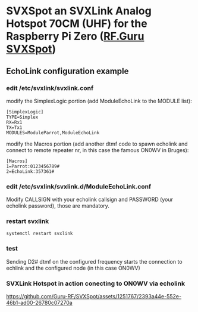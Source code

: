 # SVXSpot an SVXLink Analog Hotspot 70CM (UHF) for the Raspberry Pi Zero ([RF.Guru SVXSpot](https://rf.guru/2023-k-041))

## EchoLink configuration example

### edit /etc/svxlink/svxlink.conf ###

modify the SimplexLogic portion (add ModuleEchoLink to the MODULE list):

```console
[SimplexLogic]
TYPE=Simplex
RX=Rx1
TX=Tx1
MODULES=ModuleParrot,ModuleEchoLink
```

modify the Macros portion (add another dtmf code to spawn echolink and connect to remote repeater nr, 
in this case the famous ON0WV in Bruges):

```console
[Macros]
1=Parrot:0123456789#
2=EchoLink:357361#
```


### edit /etc/svxlink/svxlink.d/ModuleEchoLink.conf ###

Modify CALLSIGN with your echolink callsign and PASSWORD (your echolink password), those are mandatory.

### restart svxlink ###
```console
systemctl restart svxlink
```

### test ###
Sending D2# dtmf on the configured frequency starts the connection to echlink and the configured node (in this case ON0WV)

### SVXLink Hotspot in action conecting to ON0WV via echolink ###
https://github.com/Guru-RF/SVXSpot/assets/1251767/2393a44e-552e-46b1-ad00-26780c07270a

